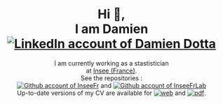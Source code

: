 <h1 align="center">
  Hi 👋,
  </br>I am Damien
  </br>
  <a href="https://www.linkedin.com/in/damien-dotta-078a18101/">
    <img alt="LinkedIn account of Damien Dotta" src="https://shields.io/badge/LinkedIn-damiendotta-333?logo=linkedin&logoColor=white"/>
  </a>

</h1>
<p align="center">
  I am currently working as a stastistician</br>
  at <a href="https://www.insee.fr/en/accueil">Insee (France)</a>.</br>
  See the repositories :</br>  
    <a href="https://github.com/InseeFr">
       <img alt="Github account of InseeFr" src="https://shields.io/badge/InseeFr-333?logo=github&logoColor=white"/></a>
       and
    <a href="https://github.com/InseeFrLab">
       <img alt="Github account of InseeFrLab" src="https://shields.io/badge/InseeFrLab-333?logo=github&logoColor=white"/></a></br>
  Up-to-date versions of my CV are available for <a href="https://ddotta.github.io/CV/CV"><img alt="web"/></a> and 
  <a href="[https://ddotta.github.io/CV/CV](https://github.com/ddotta/CV/raw/print/CV.pdf)"><img alt="pdf"/></a>.
</p>
